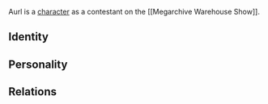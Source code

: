 Aurl is a [character](Characters) as a contestant on the [[Megarchive Warehouse Show]].

## Identity

## Personality

## Relations